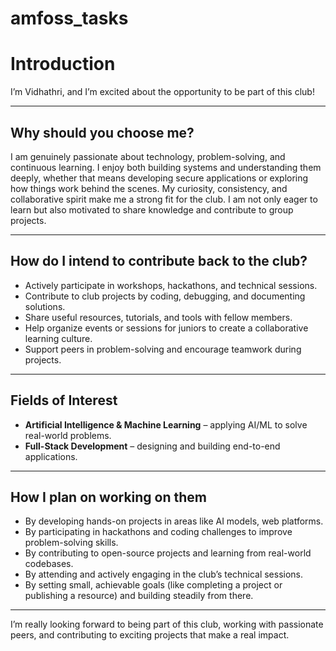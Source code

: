 # amfoss_tasks

#  Introduction

I’m Vidhathri, and I’m excited about the opportunity to be part of this club! 

---

##  Why should you choose me?
I am genuinely passionate about technology, problem-solving, and continuous learning. I enjoy both building systems and understanding them deeply, whether that means developing secure applications or exploring how things work behind the scenes. My curiosity, consistency, and collaborative spirit make me a strong fit for the club. I am not only eager to learn but also motivated to share knowledge and contribute to group projects.

---

## How do I intend to contribute back to the club?
- Actively participate in workshops, hackathons, and technical sessions. 
- Contribute to club projects by coding, debugging, and documenting solutions. 
- Share useful resources, tutorials, and tools with fellow members. 
- Help organize events or sessions for juniors to create a collaborative learning culture. 
- Support peers in problem-solving and encourage teamwork during projects. 

---

## Fields of Interest
- **Artificial Intelligence & Machine Learning** – applying AI/ML to solve real-world problems. 
- **Full-Stack Development** – designing and building end-to-end applications. 
---

## How I plan on working on them
- By developing hands-on projects in areas like AI models, web platforms. 
- By participating in hackathons and coding challenges to improve problem-solving skills. 
- By contributing to open-source projects and learning from real-world codebases. 
- By attending and actively engaging in the club’s technical sessions. 
- By setting small, achievable goals (like completing a project or publishing a resource) and building steadily from there. 

---

I’m really looking forward to being part of this club, working with passionate peers, and contributing to exciting projects that make a real impact. 
